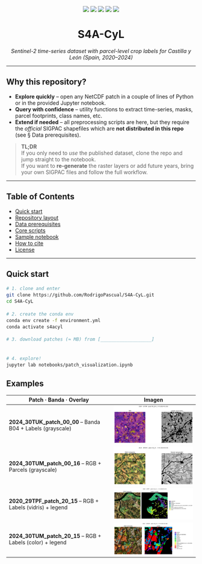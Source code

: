 <!-- --------------------------------------------------------------------- -->
<!--                S4A-CyL – Sentinel-2 for Agriculture                   -->
<!-- --------------------------------------------------------------------- -->
<p align="center">
  <img src="https://img.shields.io/github/last-commit/RodrigoPascual/S4A-CyL?style=flat-square">
  <img src="https://img.shields.io/github/languages/top/RodrigoPascual/S4A-CyL?style=flat-square">
  <img src="https://img.shields.io/badge/python-3.10%2B-blue?style=flat-square">
  <img src="https://img.shields.io/badge/data-CC%20BY%204.0-green?style=flat-square">
  <a href="https://doi.org/10.5281/zenodo.XXXXXXX"><img src="https://img.shields.io/badge/dataset-Zenodo-orange?style=flat-square"></a>
</p>

<h1 align="center">S4A-CyL</h1>
<p align="center"><em>Sentinel-2 time-series dataset with parcel-level crop labels for Castilla y León (Spain, 2020–2024)</em></p>

---

## Why this repository?

* **Explore quickly** – open any NetCDF patch in a couple of lines of Python or in the provided Jupyter notebook.  
* **Query with confidence** – utility functions to extract time-series, masks, parcel footprints, class names, etc.  
* **Extend if needed** – all preprocessing scripts are here, but they require the *official* SIGPAC shapefiles which are **not distributed in this repo** (see § Data prerequisites).

> **TL;DR**    
> If you only need to *use* the published dataset, clone the repo and jump straight to the notebook.  
> If you want to **re-generate** the raster layers or add future years, bring your own SIGPAC files and follow the full workflow.

---

## Table of Contents
- [Quick start](#quick-start)
- [Repository layout](#repository-layout)
- [Data prerequisites](#data-prerequisites)
- [Core scripts](#core-scripts)
- [Sample notebook](#sample-notebook)
- [How to cite](#how-to-cite)
- [License](#license)

---

## Quick start

```bash
# 1. clone and enter
git clone https://github.com/RodrigoPascual/S4A-CyL.git
cd S4A-CyL

# 2. create the conda env
conda env create -f environment.yml
conda activate s4acyl

# 3. download patches (≈ MB) from [___________________]


# 4. explore!
jupyter lab notebooks/patch_visualization.ipynb
```


## Examples

| Patch · Banda · Overlay | Imagen |
|-------------------------|--------|
| **2024_30TUK_patch_00_00** – Banda B04 + Labels (grayscale) | <img src="Examples/patch_view_2024-30TUK-00_00_band-B04_t-0.png" width="520"/> |
| **2024_30TUM_patch_00_16** – RGB + Parcels (grayscale)  | <img src="Examples/patch_view_2024-30TUM-00_16_band-RGB Composite_t-0.png" width="520"/> |
| **2020_29TPF_patch_20_15**  – RGB + Labels (vidris) + legend | <img src="Examples/patch_view_2020-29TPF-20_15_band-RGB Composite_t-3.png" width="520"/> |
| **2024_30TUM_patch_20_15** – RGB + Labels (color) + legend| <img src="Examples/patch_view_2024-30TUM-20_15_band-RGB Composite_t-0.png" width="520"/> |


